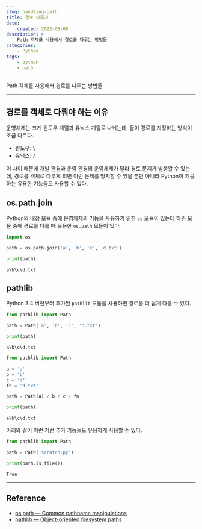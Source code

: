 ```yaml
---
slug: handling-path
title: 경로 다루기
date:
    created: 2023-08-08
description: >
    Path 객체를 사용해서 경로를 다루는 방법들
categories:
    - Python
tags:
    - python
    - path
---
```


Path 객체를 사용해서 경로를 다루는 방법들  

<!-- more -->

---

## 경로를 객체로 다뤄야 하는 이유

운영체제는 크게 윈도우 계열과 유닉스 계열로 나뉘는데, 둘이 경로를 지정하는 방식이 조금 다르다.  

- 윈도우: `\`
- 유닉스: `/`

이 차이 때문에 개발 환경과 운영 환경의 운영체제가 달라 경로 문제가 발생할 수 있는데, 경로를 객체로 다루게 되면 이런 문제를 방지할 수 있을 뿐만 아니라 Python이 제공하는 유용한 기능들도 사용할 수 있다.  

## os.path.join

Python의 내장 모듈 중에 운영체제의 기능을 사용하기 위한 `os` 모듈이 있는데 하위 모듈 중에 경로를 다룰 때 유용한 `os.path` 모듈이 있다.  

```python
import os

path = os.path.join('a', 'b', 'c', 'd.txt')

print(path)
```
```
a\b\c\d.txt
```

## pathlib

Python 3.4 버전부터 추가된 `pathlib` 모듈을 사용하면 경로를 더 쉽게 다룰 수 있다.  

```python
from pathlib import Path

path = Path('a', 'b', 'c', 'd.txt')

print(path)
```
```
a\b\c\d.txt
```

```python
from pathlib import Path

a = 'a'
b = 'b'
c = 'c'
fn = 'd.txt'

path = Path(a) / b / c / fn

print(path)
```
```
a\b\c\d.txt
```

아래와 같이 이런 저런 추가 기능들도 유용하게 사용할 수 있다.  

```python
from pathlib import Path

path = Path('scratch.py')

print(path.is_file())
```
```
True
```

---
## Reference
- [os.path — Common pathname manipulations](https://docs.python.org/3/library/os.path.html)
- [pathlib — Object-oriented filesystem paths](https://docs.python.org/3/library/pathlib.html)